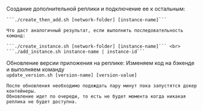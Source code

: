 Создание дополнительной реплики и подключение ее к остальным:

    ```./create_then_add.sh [network-folder] [instance-name]```

    Что даст аналогичный результат, если выполнить последовательность команд:

    ```./create_instance.sh [network-folder] [instance-name]``` <br>
    ```./add_instance.sh instance-name | instance-id```


Обновление версии приложения на реплике:
    Изменяем код на бэкенде и выполняем команду <br>
    ```update_version.sh [version-name] [version-value]```

    После обновления необходимо подождать пару минут пока запустятся докер контейнеры.
    Обновление идет по очереди, то есть не будет момента когда никакая реплика не будет доступна.
